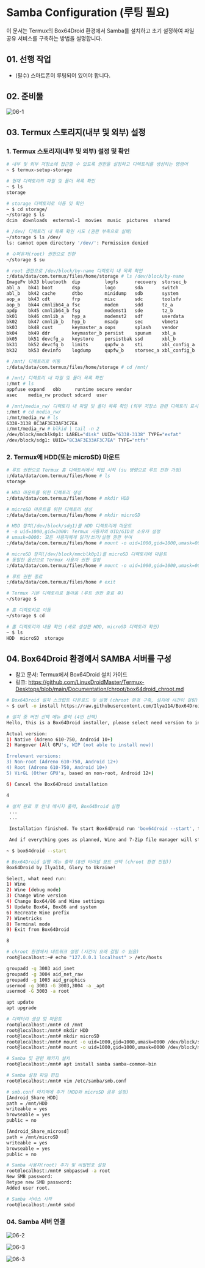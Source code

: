 # Samba Configuration (루팅 필요)

이 문서는 Termux의 Box64Droid 환경에서 Samba를 설치하고 초기 설정하여 파일 공유 서비스를 구축하는 방법을 설명합니다.

## 01. 선행 작업
- (필수) 스마트폰이 루팅되어 있어야 합니다.

## 02. 준비물

![06-1](https://github.com/revenge1005/android-homelab-with-termux/blob/main/06.%20Samba%20install/06-1.jpg)

## 03. Termux 스토리지(내부 및 외부) 설정 

### 1. Termux 스토리지(내부 및 외부) 설정 및 확인

```bash
# 내부 및 외부 저장소에 접근할 수 있도록 권한을 설정하고 디렉토리를 생성하는 명령어
~ $ termux-setup-storage

# 현재 디렉토리의 파일 및 폴더 목록 확인
~ $ ls
storage

# storage 디렉토리로 이동 및 확인
~ $ cd storage/
~/storage $ ls
dcim  downloads  external-1  movies  music  pictures  shared

# /dev/ 디렉토리 내 목록 확인 시도 (권한 부족으로 실패)
~/storage $ ls /dev/
ls: cannot open directory '/dev/': Permission denied

# 슈퍼유저(root) 권한으로 전환
~/storage $ su

# root 권한으로 /dev/block/by-name 디렉토리 내 목록 확인
:/data/data/com.termux/files/home/storage # ls /dev/block/by-name
ImageFv bk33 bluetooth  dip         logfs      recovery  storsec_b
abl_a   bk41 boot       dsp         logo       sda       switch
abl_b   bk42 cache      dtbo        minidump   sdb       system
aop_a   bk43 cdt        frp         misc       sdc       toolsfv
aop_b   bk44 cmnlib64_a fsc         modem      sdd       tz_a
apdp    bk45 cmnlib64_b fsg         modemst1   sde       tz_b
bk01    bk46 cmnlib_a   hyp_a       modemst2   sdf       userdata
bk02    bk47 cmnlib_b   hyp_b       msadp      sec       vbmeta
bk03    bk48 cust       keymaster_a oops       splash    vendor
bk04    bk49 ddr        keymaster_b persist    spunvm    xbl_a
bk05    bk51 devcfg_a   keystore    persistbak ssd       xbl_b
bk31    bk52 devcfg_b   limits      qupfw_a    sti       xbl_config_a
bk32    bk53 devinfo    logdump     qupfw_b    storsec_a xbl_config_b

# /mnt/ 디렉토리로 이동
:/data/data/com.termux/files/home/storage # cd /mnt/

# /mnt/ 디렉토리 내 파일 및 폴더 목록 확인
:/mnt # ls
appfuse expand   obb     runtime secure vendor
asec    media_rw product sdcard  user

# /mnt/media_rw/ 디렉토리 내 파일 및 폴더 목록 확인 (외부 저장소 관련 디렉토리 표시)
:/mnt # cd media_rw/
:/mnt/media_rw # ls
6338-3138 8C3AF3E33AF3C7EA
:/mnt/media_rw # blkid | tail -n 2
/dev/block/mmcblk0p1: LABEL="disk" UUID="6338-3138" TYPE="exfat"
/dev/block/sdg1: UUID="8C3AF3E33AF3C7EA" TYPE="ntfs"
```

### 2. Termux에 HDD(또는 microSD) 마운트 

```bash
# 루트 권한으로 Termux 홈 디렉토리에서 작업 시작 (su 명령으로 루트 전환 가정)
:/data/data/com.termux/files/home # ls
storage  

# HDD 마운트를 위한 디렉토리 생성
:/data/data/com.termux/files/home # mkdir HDD

# microSD 마운트를 위한 디렉토리 생성
:/data/data/com.termux/files/home # mkdir microSD

# HDD 장치(/dev/block/sdg1)를 HDD 디렉토리에 마운트
# -o uid=1000,gid=1000: Termux 사용자의 UID/GID로 소유자 설정
# umask=0000: 모든 사용자에게 읽기/쓰기/실행 권한 부여
:/data/data/com.termux/files/home # mount -o uid=1000,gid=1000,umask=0000 /dev/block/sdg1 HDD/

# microSD 장치(/dev/block/mmcblk0p1)를 microSD 디렉토리에 마운트
# 동일한 옵션으로 Termux 사용자 권한 설정
:/data/data/com.termux/files/home # mount -o uid=1000,gid=1000,umask=0000 /dev/block/mmcblk0p1 microSD/

# 루트 권한 종료
:/data/data/com.termux/files/home # exit

# Termux 기본 디렉토리로 돌아옴 (루트 권한 종료 후)
~/storage $

# 홈 디렉토리로 이동
~/storage $ cd

# 홈 디렉토리의 내용 확인 (새로 생성한 HDD, microSD 디렉토리 확인)
~ $ ls
HDD  microSD  storage
```

## 04. Box64Droid 환경에서 SAMBA 서버를 구성

- 참고 문서: Termux에서 Box64Droid 설치 가이드
- 링크: https://github.com/LinuxDroidMaster/Termux-Desktops/blob/main/Documentation/chroot/box64droid_chroot.md

```bash
# Box64Droid 설치 스크립트 다운로드 및 실행 (chroot 환경 구축, 설치에 시간이 걸림)
~ $ curl -o install https://raw.githubusercontent.com/Ilya114/Box64Droid/main/installers/install.sh && chmod +x install && ./install

# 설치 중 버전 선택 메뉴 출력 (4번 선택)
Hello, this is a Box64Droid installer, please select need version to install:

Actual version:
1) Native (Adreno 610-750, Android 10+)
2) Hangover (All GPU's, WIP (not able to install now))

Irrelevant versions:
3) Non-root (Adreno 610-750, Android 12+)
4) Root (Adreno 610-750, Android 10+)
5) VirGL (Other GPU's, based on non-root, Android 12+)

6) Cancel the Box64Droid installation

4

# 설치 완료 후 안내 메시지 출력, Box64Droid 실행
 ...
 ...

 Installation finished. To start Box64Droid run 'box64droid --start', to see more arguments run 'box64droid --help'

 And if everything goes as planned, Wine and 7-Zip file manager will start.

~ $ box64droid --start

# Box64Droid 실행 메뉴 출력 (8번 터미널 모드 선택 (chroot 환경 진입))
Box64Droid by Ilya114, Glory to Ukraine!

Select, what need run:
1) Wine
2) Wine (debug mode)
3) Change Wine version
4) Change Box64/86 and Wine settings
5) Update Box64, Box86 and system
6) Recreate Wine prefix
7) Winetricks
8) Terminal mode
9) Exit from Box64Droid

8

# chroot 환경에서 네트워크 설정 (시간이 오래 걸릴 수 있음)
root@localhost:~# echo "127.0.0.1 localhost" > /etc/hosts

groupadd -g 3003 aid_inet
groupadd -g 3004 aid_net_raw
groupadd -g 1003 aid_graphics
usermod -g 3003 -G 3003,3004 -a _apt
usermod -G 3003 -a root

apt update
apt upgrade

# 디렉터리 생성 및 마운트
root@localhost:/mnt# cd /mnt
root@localhost:/mnt# mkdir HDD
root@localhost:/mnt# mkdir microSD
root@localhost:/mnt# mount -o uid=1000,gid=1000,umask=0000 /dev/block/sdg1 HDD/
root@localhost:/mnt# mount -o uid=1000,gid=1000,umask=0000 /dev/block/mmcblk0p1 microSD/

# Samba 및 관련 패키지 설치
root@localhost:/mnt# apt install samba samba-common-bin

# Samba 설정 파일 편집
root@localhost:/mnt# vim /etc/samba/smb.conf

# smb.conf 마지막에 추가 (HDD와 microSD 공유 설정)
[Android_Share_HDD]
path = /mnt/HDD
writeable = yes
browseable = yes
public = no

[Android_Share_microsd]
path = /mnt/microSD
writeable = yes
browseable = yes
public = no

# Samba 사용자(root) 추가 및 비밀번호 설정
root@localhost:/mnt# smbpasswd -a root
New SMB password:
Retype new SMB password:
Added user root.

# Samba 서비스 시작
root@localhost:/mnt# smbd
```

### 04. Samba 서버 연결

![06-2](https://github.com/revenge1005/android-homelab-with-termux/blob/main/06.%20Samba%20install/06-2.png)

![06-3](https://github.com/revenge1005/android-homelab-with-termux/blob/main/06.%20Samba%20install/06-3.png)

![06-3](https://github.com/revenge1005/android-homelab-with-termux/blob/main/06.%20Samba%20install/06-4.png)
